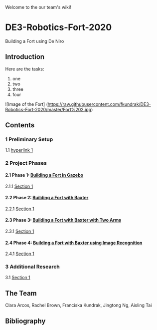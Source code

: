 Welcome to the our team's wiki!

# DE3-Robotics-Fort-2020
Building a Fort using De Niro
## Introduction 
Here are the tasks:
1. one
2. two
3. three
4. four

![Image of the Fort]
(https://raw.githubusercontent.com/fkundrak/DE3-Robotics-Fort-2020/master/Fort%202.jpg)

## Contents

### 1 Preliminary Setup
1.1 [hyperlink 1](http://google.com)

### 2 Project Phases

#### 2.1 Phase 1: [Building a Fort in Gazebo](http://google.com)
2.1.1 [Section 1](http://google.com)

#### 2.2 Phase 2: [Building a Fort with Baxter](http://google.com)
2.2.1 [Section 1](http://google.com)

#### 2.3 Phase 3: [Building a Fort with Baxter with Two Arms](http://google.com)
2.3.1 [Section 1](http://google.com)

#### 2.4 Phase 4: [Building a Fort with Baxter using Image Recognition](http://google.com)
2.4.1 [Section 1](http://google.com)

### 3 Additional Research
3.1 [Section 1](http://google.com)

## The Team
Clara Arcos, Rachel Brown, Franciska Kundrak, Jingtong Ng, Aisling Tai

## Bibliography
